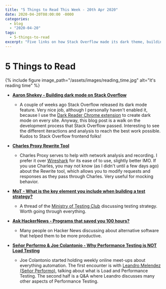 ```yaml
---
title: "5 Things to Read This Week - 20th Apr 2020"
date: 2020-04-20T08:00:00 -0000
categories:
  - blog
  - "2020-04-20"
tags:
  - 5-things-to-read
excerpt: "Five links on how Stack Overflow made its dark theme, building a testing strategy, modifying requests with Charles Proxy, time saving software, and the difference between Performance and Load Testing."
---
```


# 5 Things to Read

{% include figure image_path="/assets/images/reading_time.jpg" alt="it's reading time" %}

- **[Aaron Shekey - Building dark mode on Stack Overflow](https://www.youtube.com/watch?v=o0MXE8Onkh4)**
  - A couple of weeks ago Stack Overflow released its dark mode feature. Very nice job, although I personally haven't enabled it, because I use the [Dark Reader Chrome extension](https://chrome.google.com/webstore/detail/dark-reader-dark/kbbbldgkhcpkmmjbjelmkjkchibeklng) to create dark mode on every site. Anyway, this blog post is a walk on the development process that Stack Overflow passed. Interesting to see the different iteractions and analysis to reach the best work possible. Kudos to Stack Overflow frontend folks!


- **[Charles Proxy Rewrite Tool](https://embeddedbits.org/how-is-the-linux-kernel-tested/)**
  - Charles Proxy serves to help with network analysis and recording. I prefer it over [Wireshark](https://www.wireshark.org/) for its ease of to use, slightly better IMO. If you use Charles, you may not know (as I didn't until a few days ago) about the Rewrite tool, which allows you to modify requests and responses as they pass through Charles. Very useful for mocking behavior.

- **[MoT - What is the key element you include when building a test strategy?](https://club.ministryoftesting.com/t/what-is-the-key-element-you-include-when-building-a-test-strategy/35406)**
  - A thread of the [Ministry of Testing Club](https://club.ministryoftesting.com/) discussing testing strategy. Worth going through everything.

- **[Ask HackerNews - Programs that saved you 100 hours?](https://news.ycombinator.com/item?id=22849208)**
  - Many people on Hacker News discussing about alternative software that helped them to be more productive.

- **[Señor Performo & Joe Colantonio - Why Performance Testing is NOT Load Testing](https://www.youtube.com/watch?v=hkqnh8Tj5CI)**
  - Joe Colantonio started holding weekly online meet-ups about everything automation. The first encounter is with [Leandro Melendez (Señor Performo)](https://twitter.com/SrPerf), talking about what is Load and Performance Testing. The second half is a Q&A where Leandro discusses many other aspects of Performance Testing.
